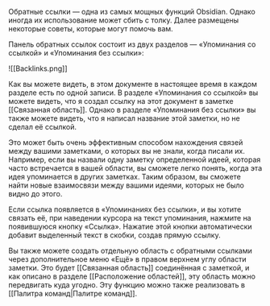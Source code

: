 Обратные ссылки — одна из самых мощных функций Obsidian. Однако иногда их использование может сбить с толку. Далее размещены некоторые советы, которые могут помочь вам.

Панель обратных ссылок состоит из двух разделов — «Упоминания со ссылкой» и «Упоминания без ссылки»:

![[Backlinks.png]]

Как вы можете видеть, в этом документе в настоящее время в каждом разделе есть по одной записи. В разделе «Упоминания со ссылкой» вы можете видеть, что я создал ссылку на этот документ в заметке [[Связанная область]]. Однако в разделе «Упоминания без ссылки» вы также можете видеть, что я написал название этой заметки, но не сделал её ссылкой.

Это может быть очень эффективным способом нахождения связей между вашими заметками, о которых вы не знали, когда писали их. Например, если вы назвали одну заметку определенной идеей, которая часто встречается в вашей области, вы сможете легко понять, когда эта идея упоминается в других заметках. Таким образом, вы сможете найти новые взаимосвязи между вашими идеями, которых не было видно до этого.

Если ссылка появляется в «Упоминаниях без ссылки», и вы хотите связать её, при наведении курсора на текст упоминания, нажмите на появившуюся кнопку «Ссылка». Нажатие этой кнопки автоматически добавит выделенный текст в скобки, создав прямую ссылку.

Вы также можете создать отдельную область с обратными ссылками через дополнительное меню «Ещё» в правом верхнем углу области заметки. Это будет [[Связанная область]] соединённая с заметкой, и как описано в разделе [[Расположение областей]], эту область можно передвигать куда угодно. Эту функцию можно также реализовать в [[Палитра команд|Палитре команд]].